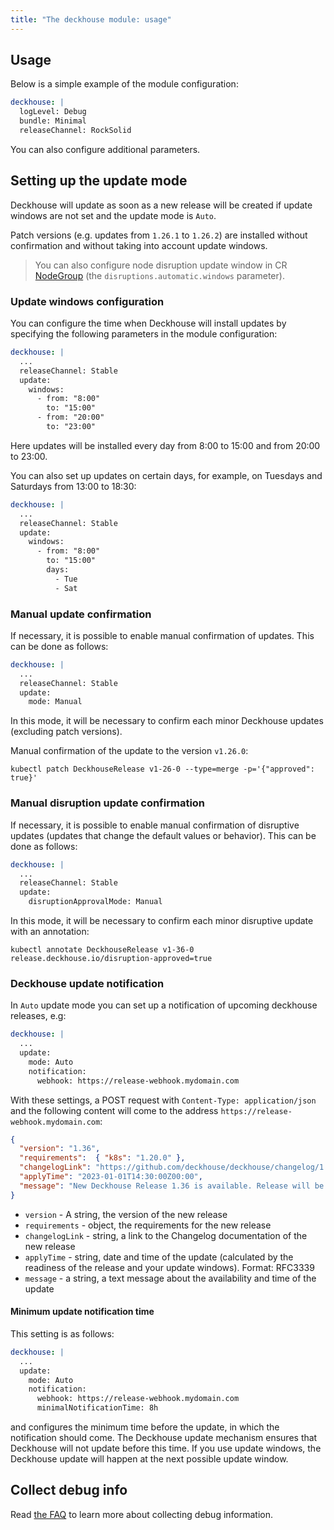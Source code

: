 ```yaml
---
title: "The deckhouse module: usage"
---
```


## Usage

Below is a simple example of the module configuration:

```yaml
deckhouse: |
  logLevel: Debug
  bundle: Minimal
  releaseChannel: RockSolid
```

You can also configure additional parameters.

## Setting up the update mode

Deckhouse will update as soon as a new release will be created if update windows are not set and the update mode is `Auto`.

Patch versions (e.g. updates from `1.26.1` to `1.26.2`) are installed without confirmation and without taking into account update windows.

> You can also configure node disruption update window in CR [NodeGroup](../../modules/040-node-manager/cr.html#nodegroup) (the `disruptions.automatic.windows` parameter).

### Update windows configuration

You can configure the time when Deckhouse will install updates by specifying the following parameters in the module configuration:

```yaml
deckhouse: |
  ...
  releaseChannel: Stable
  update:
    windows: 
      - from: "8:00"
        to: "15:00"
      - from: "20:00"
        to: "23:00"
```

Here updates will be installed every day from 8:00 to 15:00 and from 20:00 to 23:00.

You can also set up updates on certain days, for example, on Tuesdays and Saturdays from 13:00 to 18:30:

```yaml
deckhouse: |
  ...
  releaseChannel: Stable
  update:
    windows: 
      - from: "8:00"
        to: "15:00"
        days:
          - Tue
          - Sat
```

### Manual update confirmation

If necessary, it is possible to enable manual confirmation of updates. This can be done as follows:

```yaml
deckhouse: |
  ...
  releaseChannel: Stable
  update:
    mode: Manual
```

In this mode, it will be necessary to confirm each minor Deckhouse updates (excluding patch versions).

Manual confirmation of the update to the version `v1.26.0`:

```shell
kubectl patch DeckhouseRelease v1-26-0 --type=merge -p='{"approved": true}'
```

### Manual disruption update confirmation

If necessary, it is possible to enable manual confirmation of disruptive updates (updates that change the default values or behavior). This can be done as follows:

```yaml
deckhouse: |
  ...
  releaseChannel: Stable
  update:
    disruptionApprovalMode: Manual
```

In this mode, it will be necessary to confirm each minor disruptive update with an annotation:

```shell
kubectl annotate DeckhouseRelease v1-36-0 release.deckhouse.io/disruption-approved=true
```

### Deckhouse update notification

In `Auto` update mode you can set up a notification of upcoming deckhouse releases, e.g:

```yaml
deckhouse: |
  ...
  update:
    mode: Auto
    notification:
      webhook: https://release-webhook.mydomain.com
```

With these settings, a POST request with `Content-Type: application/json` and the following content will come to the address `https://release-webhook.mydomain.com`:

```json
{
  "version": "1.36", 
  "requirements":  { "k8s": "1.20.0" },
  "changelogLink": "https://github.com/deckhouse/deckhouse/changelog/1.36.md",
  "applyTime": "2023-01-01T14:30:00Z00:00",
  "message": "New Deckhouse Release 1.36 is available. Release will be applied at: Friday, 01-Jan-22 14:30:00 UTC"
}
```

- `version` - A string, the version of the new release
- `requirements` - object, the requirements for the new release
- `changelogLink` - string, a link to the Changelog documentation of the new release
- `applyTime` - string, date and time of the update (calculated by the readiness of the release and your update windows). Format: RFC3339
- `message` - a string, a text message about the availability and time of the update

#### Minimum update notification time

This setting is as follows:

```yaml
deckhouse: |
  ...
  update:
    mode: Auto
    notification:
      webhook: https://release-webhook.mydomain.com
      minimalNotificationTime: 8h
```

and configures the minimum time before the update, in which the notification should come. The Deckhouse update mechanism ensures 
that Deckhouse will not update before this time. If you use update windows, the Deckhouse update will happen at the next possible update window.

## Collect debug info

Read [the FAQ](faq.html#how-to-collect-debug-info) to learn more about collecting debug information.
